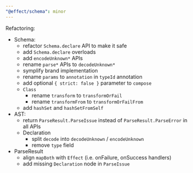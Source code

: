 ```yaml
---
"@effect/schema": minor
---
```


Refactoring:

- Schema:
  - refactor `Schema.declare` API to make it safe
  - add `Schema.declare` overloads
  - add `encodeUnknown*` APIs
  - rename `parse*` APIs to `decodeUnknown*`
  - symplify brand implementation
  - rename `params` to `annotation` in `typeId` annotation
  - add optional `{ strict: false }` parameter to `compose`
  - `Class`
    - rename `transform` to `transformOrFail`
    - rename `transformFrom` to `transformOrFailFrom`
  - add `hashSet` and `hashSetFromSelf`
- AST:
  - return `ParseResult.ParseIssue` instead of `ParseResult.ParseError` in all APIs
  - Declaration
    - split `decode` into `decodeUnknown` / `encodeUnknown`
    - remove `type` field
- ParseResult
  - align `mapBoth` with `Effect` (i.e. onFailure, onSuccess handlers)
  - add missing `Declaration` node in `ParseIssue`
